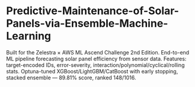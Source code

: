 # Predictive-Maintenance-of-Solar-Panels-via-Ensemble-Machine-Learning
Built for the Zelestra × AWS ML Ascend Challenge 2nd Edition. End-to-end ML pipeline forecasting solar panel efficiency from sensor data. Features: target-encoded IDs, error-severity, interaction/polynomial/cyclical/rolling stats. Optuna-tuned XGBoost/LightGBM/CatBoost with early stopping, stacked ensemble — 89.81% score, ranked 148/1016.
